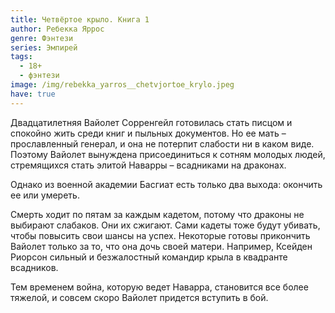```yaml
---
title: Четвёртое крыло. Книга 1
author: Ребекка Яррос
genre: Фэнтези
series: Эмпирей
tags:
  - 18+
  - фэнтези
image: /img/rebekka_yarros__chetvjortoe_krylo.jpeg
have: true
---
```

Двадцатилетняя Вайолет Сорренгейл готовилась стать писцом и спокойно жить среди книг и пыльных документов. Но ее мать – прославленный генерал, и она не потерпит слабости ни в каком виде. Поэтому Вайолет вынуждена присоединиться к сотням молодых людей, стремящихся стать элитой Наварры – всадниками на драконах. 

Однако из военной академии Басгиат есть только два выхода: окончить ее или умереть. 

Смерть ходит по пятам за каждым кадетом, потому что драконы не выбирают слабаков. Они их сжигают. Сами кадеты тоже будут убивать, чтобы повысить свои шансы на успех. Некоторые готовы прикончить Вайолет только за то, что она дочь своей матери. Например, Ксейден Риорсон сильный и безжалостный командир крыла в квадранте всадников. 

Тем временем война, которую ведет Наварра, становится все более тяжелой, и совсем скоро Вайолет придется вступить в бой.